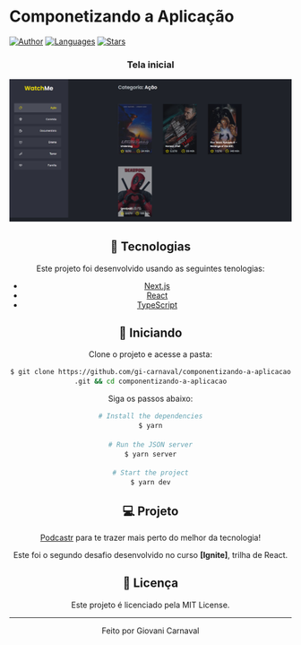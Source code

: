# Componetizando a Aplicação

  [![Author](https://img.shields.io/badge/author-GiovaniCarnaval-8257E5?style=flat-square)](https://github.com/gi-carnaval)
  [![Languages](https://img.shields.io/github/languages/count/gi-carnaval/componentizando-a-aplicacao?color=%238257E5&style=flat-square)](#)
  [![Stars](https://img.shields.io/github/stars/gi-carnaval/componentizando-a-aplicacao?color=8257E5&style=flat-square)](https://github.com/gi-carnaval/NextPodcast/stargazers)

<div align="center">
  
  ### Tela inicial
  
  <img src="public/assets/captura-1.png" alt="Captura-1">
  <br/>
  
## 🧪 Tecnologias

Este projeto foi desenvolvido usando as seguintes tenologias:

- [Next.js](https://nextjs.org/)
- [React](https://reactjs.org)
- [TypeScript](https://www.typescriptlang.org/)

## 🚀 Iniciando

Clone o projeto e acesse a pasta:

```bash
$ git clone https://github.com/gi-carnaval/componentizando-a-aplicacao
.git && cd componentizando-a-aplicacao

```

Siga os passos abaixo:
```bash
# Install the dependencies
$ yarn

# Run the JSON server
$ yarn server

# Start the project
$ yarn dev
```

## 💻 Projeto

[Podcastr](https://podcastr-nlw.vercel.app/) para te trazer mais perto do melhor da tecnologia! 

Este foi o segundo desafio desenvolvido no curso **[Ignite]**, trilha de React.

## 📝 Licença

Este projeto é licenciado pela MIT License.


---

<p align="center">Feito por Giovani Carnaval</p>

